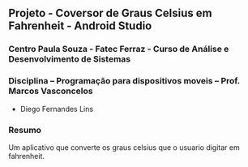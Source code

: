 ## Projeto - Coversor de Graus Celsius em Fahrenheit - Android Studio
### Centro Paula Souza - Fatec Ferraz - Curso de Análise e Desenvolvimento de Sistemas
### Disciplina – Programação para dispositivos moveis – Prof. Marcos Vasconcelos

- Diego Fernandes Lins

### Resumo
Um aplicativo que converte os graus celsius que o usuario digitar em fahrenheit.

